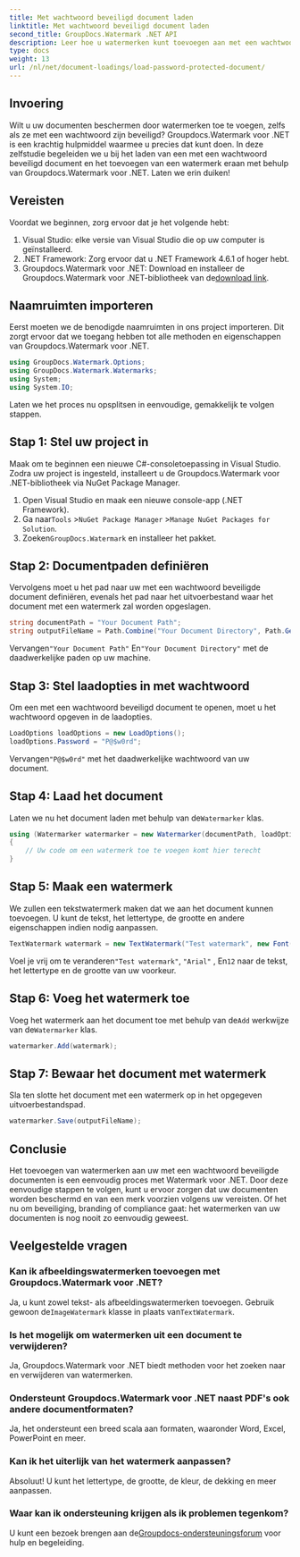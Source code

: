 ```yaml
---
title: Met wachtwoord beveiligd document laden
linktitle: Met wachtwoord beveiligd document laden
second_title: GroupDocs.Watermark .NET API
description: Leer hoe u watermerken kunt toevoegen aan met een wachtwoord beveiligde documenten met behulp van Groupdocs voor .NET met onze stapsgewijze handleiding. Beveilig en merk uw bestanden eenvoudig.
type: docs
weight: 13
url: /nl/net/document-loadings/load-password-protected-document/
---
```

## Invoering
Wilt u uw documenten beschermen door watermerken toe te voegen, zelfs als ze met een wachtwoord zijn beveiligd? Groupdocs.Watermark voor .NET is een krachtig hulpmiddel waarmee u precies dat kunt doen. In deze zelfstudie begeleiden we u bij het laden van een met een wachtwoord beveiligd document en het toevoegen van een watermerk eraan met behulp van Groupdocs.Watermark voor .NET. Laten we erin duiken!
## Vereisten
Voordat we beginnen, zorg ervoor dat je het volgende hebt:
1. Visual Studio: elke versie van Visual Studio die op uw computer is geïnstalleerd.
2. .NET Framework: Zorg ervoor dat u .NET Framework 4.6.1 of hoger hebt.
3. Groupdocs.Watermark voor .NET: Download en installeer de Groupdocs.Watermark voor .NET-bibliotheek van de[download link](https://releases.groupdocs.com/Watermark/net/).
## Naamruimten importeren
Eerst moeten we de benodigde naamruimten in ons project importeren. Dit zorgt ervoor dat we toegang hebben tot alle methoden en eigenschappen van Groupdocs.Watermark voor .NET.
```csharp
using GroupDocs.Watermark.Options;
using GroupDocs.Watermark.Watermarks;
using System;
using System.IO;
```
Laten we het proces nu opsplitsen in eenvoudige, gemakkelijk te volgen stappen.
## Stap 1: Stel uw project in
Maak om te beginnen een nieuwe C#-consoletoepassing in Visual Studio. Zodra uw project is ingesteld, installeert u de Groupdocs.Watermark voor .NET-bibliotheek via NuGet Package Manager.
1. Open Visual Studio en maak een nieuwe console-app (.NET Framework).
2.  Ga naar`Tools` >`NuGet Package Manager` >`Manage NuGet Packages for Solution`.
3.  Zoeken`GroupDocs.Watermark` en installeer het pakket.
## Stap 2: Documentpaden definiëren
Vervolgens moet u het pad naar uw met een wachtwoord beveiligde document definiëren, evenals het pad naar het uitvoerbestand waar het document met een watermerk zal worden opgeslagen.
```csharp
string documentPath = "Your Document Path";
string outputFileName = Path.Combine("Your Document Directory", Path.GetFileName(documentPath));
```
 Vervangen`"Your Document Path"` En`"Your Document Directory"` met de daadwerkelijke paden op uw machine.
## Stap 3: Stel laadopties in met wachtwoord
Om een met een wachtwoord beveiligd document te openen, moet u het wachtwoord opgeven in de laadopties.
```csharp
LoadOptions loadOptions = new LoadOptions();
loadOptions.Password = "P@$w0rd";
```
 Vervangen`"P@$w0rd"` met het daadwerkelijke wachtwoord van uw document.
## Stap 4: Laad het document
 Laten we nu het document laden met behulp van de`Watermarker` klas.
```csharp
using (Watermarker watermarker = new Watermarker(documentPath, loadOptions))
{
    // Uw code om een watermerk toe te voegen komt hier terecht
}
```
## Stap 5: Maak een watermerk
We zullen een tekstwatermerk maken dat we aan het document kunnen toevoegen. U kunt de tekst, het lettertype, de grootte en andere eigenschappen indien nodig aanpassen.
```csharp
TextWatermark watermark = new TextWatermark("Test watermark", new Font("Arial", 12));
```
 Voel je vrij om te veranderen`"Test watermark"`, `"Arial"` , En`12` naar de tekst, het lettertype en de grootte van uw voorkeur.
## Stap 6: Voeg het watermerk toe
 Voeg het watermerk aan het document toe met behulp van de`Add` werkwijze van de`Watermarker` klas.
```csharp
watermarker.Add(watermark);
```
## Stap 7: Bewaar het document met watermerk
Sla ten slotte het document met een watermerk op in het opgegeven uitvoerbestandspad.
```csharp
watermarker.Save(outputFileName);
```
## Conclusie
Het toevoegen van watermerken aan uw met een wachtwoord beveiligde documenten is een eenvoudig proces met Watermark voor .NET. Door deze eenvoudige stappen te volgen, kunt u ervoor zorgen dat uw documenten worden beschermd en van een merk voorzien volgens uw vereisten. Of het nu om beveiliging, branding of compliance gaat: het watermerken van uw documenten is nog nooit zo eenvoudig geweest.
## Veelgestelde vragen
### Kan ik afbeeldingswatermerken toevoegen met Groupdocs.Watermark voor .NET?
 Ja, u kunt zowel tekst- als afbeeldingswatermerken toevoegen. Gebruik gewoon de`ImageWatermark` klasse in plaats van`TextWatermark`.
### Is het mogelijk om watermerken uit een document te verwijderen?
Ja, Groupdocs.Watermark voor .NET biedt methoden voor het zoeken naar en verwijderen van watermerken.
### Ondersteunt Groupdocs.Watermark voor .NET naast PDF's ook andere documentformaten?
Ja, het ondersteunt een breed scala aan formaten, waaronder Word, Excel, PowerPoint en meer.
### Kan ik het uiterlijk van het watermerk aanpassen?
Absoluut! U kunt het lettertype, de grootte, de kleur, de dekking en meer aanpassen.
### Waar kan ik ondersteuning krijgen als ik problemen tegenkom?
 U kunt een bezoek brengen aan de[Groupdocs-ondersteuningsforum](https://forum.groupdocs.com/c/watermark/19) voor hulp en begeleiding.